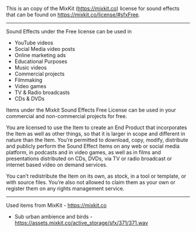 This is an copy of the MixKit (https://mixkit.co) license for sound effects that can be found on https://mixkit.co/license/#sfxFree.

----

Sound Effects under the Free license can be used in

* YouTube videos
* Social Media video posts
* Online marketing ads
* Educational Purposes
* Music videos
* Commercial projects
* Filmmaking
* Video games
* TV & Radio broadcasts
* CDs & DVDs

Items under the Mixkit Sound Effects Free License can be used in your commercial and non-commercial projects for free.

You are licensed to use the Item to create an End Product that incorporates the Item as well as other things, so that
it is larger in scope and different in nature than the Item. You’re permitted to download, copy, modify, distribute and
publicly perform the Sound Effect Items on any web or social media platform, in podcasts and in video games, as well as
in films and presentations distributed on CDs, DVDs, via TV or radio broadcast or internet based video on demand services.

You can’t redistribute the Item on its own, as stock, in a tool or template, or with source files. You’re also not
allowed to claim them as your own or register them on any rights management service.

----

Used items from MixKit - https://mixkit.co

* Sub urban ambience and birds - https://assets.mixkit.co/active_storage/sfx/371/371.wav
